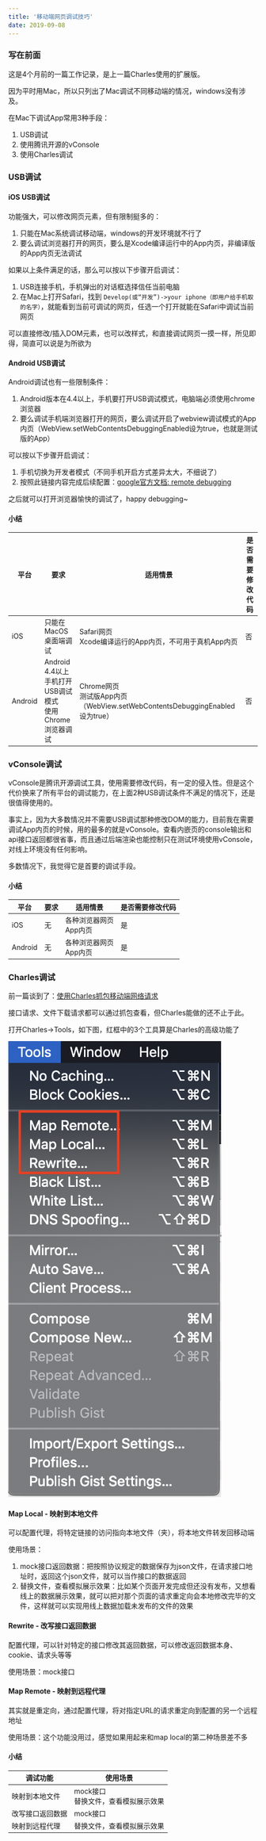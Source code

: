 ```yaml
---
title: '移动端网页调试技巧'
date: 2019-09-08
---
```


### 写在前面

这是4个月前的一篇工作记录，是上一篇Charles使用的扩展版。

因为平时用Mac，所以只列出了Mac调试不同移动端的情况，windows没有涉及。

在Mac下调试App常用3种手段：

1. USB调试
2. 使用腾讯开源的vConsole
3. 使用Charles调试



### USB调试



#### iOS USB调试

功能强大，可以修改网页元素，但有限制挺多的：

1. 只能在Mac系统调试移动端，windows的开发环境就不行了
2. 要么调试浏览器打开的网页，要么是Xcode编译运行中的App内页，非编译版的App内页无法调试

如果以上条件满足的话，那么可以按以下步骤开启调试：

1. USB连接手机，手机弹出的对话框选择信任当前电脑
2. 在Mac上打开Safari，找到 `Develop(或“开发”)->your iphone（即用户给手机取的名字）`，就能看到当前可调试的网页，任选一个打开就能在Safari中调试当前网页

可以直接修改/插入DOM元素，也可以改样式，和直接调试网页一摸一样，所见即得，简直可以说是为所欲为



#### Android USB调试

Android调试也有一些限制条件：

1. Android版本在4.4以上，手机要打开USB调试模式，电脑端必须使用chrome浏览器
2. 要么调试手机端浏览器打开的网页，要么调试开启了webview调试模式的App内页（WebView.setWebContentsDebuggingEnabled设为true，也就是测试版的App）

可以按以下步骤开启调试：

1. 手机切换为开发者模式（不同手机开启方式差异太大，不细说了）
2. 按照此链接内容完成后续配置：[google官方文档: remote debugging](https://developers.google.com/web/tools/chrome-devtools/remote-debugging/)

之后就可以打开浏览器愉快的调试了，happy debugging~



#### 小结

| 平台    | 要求                                                         | 适用情景                                                     | 是否需要修改代码 |
| ------- | ------------------------------------------------------------ | ------------------------------------------------------------ | ---------------- |
| iOS     | 只能在MacOS桌面端调试                                        | Safari网页<br/>Xcode编译运行的App内页，不可用于真机App内页   | 否               |
| Android | Android 4.4以上<br>手机打开USB调试模式<br>使用Chrome浏览器调试 | Chrome网页<br>测试版App内页（WebView.setWebContentsDebuggingEnabled设为true） | 否               |

#### 



### vConsole调试



vConsole是腾讯开源调试工具，使用需要修改代码，有一定的侵入性。但是这个代价换来了所有平台的调试能力，在上面2种USB调试条件不满足的情况下，还是很值得使用的。

事实上，因为大多数情况并不需要USB调试那种修改DOM的能力，目前我在需要调试App内页的时候，用的最多的就是vConsole。查看内嵌页的console输出和api接口返回都很省事，而且通过后端渲染也能控制只在测试环境使用vConsole，对线上环境没有任何影响。

多数情况下，我觉得它是首要的调试手段。

#### 小结

| 平台    | 要求 | 适用情景                   | 是否需要修改代码 |
| ------- | ---- | -------------------------- | ---------------- |
| iOS     | 无   | 各种浏览器网页<br/>App内页 | 是               |
| Android | 无   | 各种浏览器网页<br/>App内页 | 是               |



### 

### Charles调试

前一篇谈到了：[使用Charles抓包移动端网络请求](https://javahashbrown.github.io/Blog/使用Charles抓包移动端网络请求/)

接口请求、文件下载请求都可以通过抓包查看，但Charles能做的还不止于此。

打开Charles->Tools，如下图，红框中的3个工具算是Charles的高级功能了

![](../../src/images/web-debugging.png)



#### Map Local - 映射到本地文件

可以配置代理，将特定链接的访问指向本地文件（夹），将本地文件转发回移动端

使用场景： 

1. mock接口返回数据：把按照协议规定的数据保存为json文件，在请求接口地址时，返回这个json文件，就可以当作接口的数据返回
2. 替换文件，查看模拟展示效果：比如某个页面开发完成但还没有发布，又想看线上的数据展示效果，就可以把对那个页面的请求重定向会本地修改完毕的文件，这样就可以实现用线上数据加载未发布的文件的效果



#### Rewrite - 改写接口返回数据

配置代理，可以针对特定的接口修改其返回数据，可以修改返回数据本身、cookie、请求头等等

使用场景：mock接口



#### Map Remote - 映射到远程代理

其实就是重定向，通过配置代理，将对指定URL的请求重定向到配置的另一个远程地址

使用场景：这个功能没用过，感觉如果用起来和map local的第二种场景差不多



#### 小结

| 调试功能         | 使用场景                               |
| ---------------- | -------------------------------------- |
| 映射到本地文件   | mock接口<br>替换文件，查看模拟展示效果 |
| 改写接口返回数据 | mock接口                               |
| 映射到远程代理   | 替换文件，查看模拟展示效果             |

